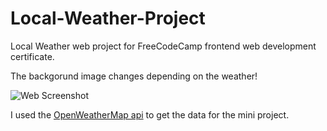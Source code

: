 # Local-Weather-Project
Local Weather web project for FreeCodeCamp frontend web development certificate.  


The backgorund image changes depending on the weather!  

![Web Screenshot](http://i.imgur.com/jHFE4KJ.png)

I used the [OpenWeatherMap api](https://openweathermap.org/api) to get the data for the mini project.
